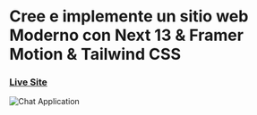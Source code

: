 # Cree e implemente un sitio web Moderno con Next 13 & Framer Motion & Tailwind CSS

### [Live Site](https://metaverso-nu.vercel.app)

![Chat Application](https://i.ibb.co/sbSHWH0/Thumbnail-1.png)


